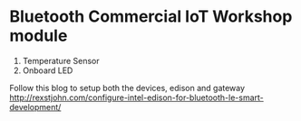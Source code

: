 # Bluetooth Commercial IoT Workshop module

1. Temperature Sensor 
2. Onboard LED

Follow this blog to setup both the devices, edison and gateway
http://rexstjohn.com/configure-intel-edison-for-bluetooth-le-smart-development/
